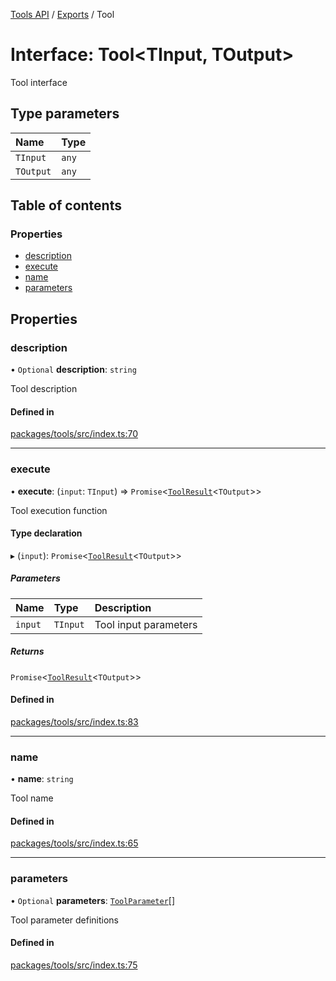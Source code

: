 <!-- 
 ⚠️  AUTO-GENERATED FILE - DO NOT EDIT MANUALLY
 This file is automatically generated by scripts/docs-generator.js
 To make changes, edit the source TypeScript files or update the generator script
-->

[Tools API](../../) / [Exports](../modules) / Tool

# Interface: Tool\<TInput, TOutput\>

Tool interface

## Type parameters

| Name | Type |
| :------ | :------ |
| `TInput` | `any` |
| `TOutput` | `any` |

## Table of contents

### Properties

- [description](Tool#description)
- [execute](Tool#execute)
- [name](Tool#name)
- [parameters](Tool#parameters)

## Properties

### description

• `Optional` **description**: `string`

Tool description

#### Defined in

[packages/tools/src/index.ts:70](https://github.com/woojubb/robota/blob/5baf93af575921706aa46fe1ad8da7f17667ecdd/packages/tools/src/index.ts#L70)

___

### execute

• **execute**: (`input`: `TInput`) => `Promise`\<[`ToolResult`](ToolResult)\<`TOutput`\>\>

Tool execution function

#### Type declaration

▸ (`input`): `Promise`\<[`ToolResult`](ToolResult)\<`TOutput`\>\>

##### Parameters

| Name | Type | Description |
| :------ | :------ | :------ |
| `input` | `TInput` | Tool input parameters |

##### Returns

`Promise`\<[`ToolResult`](ToolResult)\<`TOutput`\>\>

#### Defined in

[packages/tools/src/index.ts:83](https://github.com/woojubb/robota/blob/5baf93af575921706aa46fe1ad8da7f17667ecdd/packages/tools/src/index.ts#L83)

___

### name

• **name**: `string`

Tool name

#### Defined in

[packages/tools/src/index.ts:65](https://github.com/woojubb/robota/blob/5baf93af575921706aa46fe1ad8da7f17667ecdd/packages/tools/src/index.ts#L65)

___

### parameters

• `Optional` **parameters**: [`ToolParameter`](ToolParameter)[]

Tool parameter definitions

#### Defined in

[packages/tools/src/index.ts:75](https://github.com/woojubb/robota/blob/5baf93af575921706aa46fe1ad8da7f17667ecdd/packages/tools/src/index.ts#L75)
